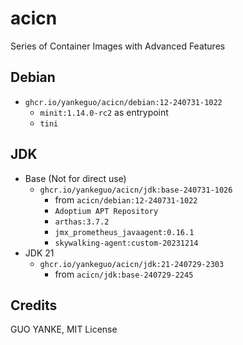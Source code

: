 # acicn

Series of Container Images with Advanced Features

## Debian

- `ghcr.io/yankeguo/acicn/debian:12-240731-1022`
  - `minit:1.14.0-rc2` as entrypoint
  - `tini`

## JDK

- Base (Not for direct use)
  - `ghcr.io/yankeguo/acicn/jdk:base-240731-1026`
    - from `acicn/debian:12-240731-1022`
    - `Adoptium APT Repository`
    - `arthas:3.7.2`
    - `jmx_prometheus_javaagent:0.16.1`
    - `skywalking-agent:custom-20231214`
- JDK 21
  - `ghcr.io/yankeguo/acicn/jdk:21-240729-2303`
    - from `acicn/jdk:base-240729-2245`

## Credits

GUO YANKE, MIT License
